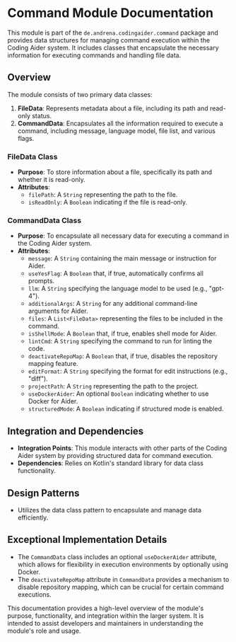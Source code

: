 # Command Module Documentation

This module is part of the `de.andrena.codingaider.command` package and provides data structures for managing command execution within the Coding Aider system. It includes classes that encapsulate the necessary information for executing commands and handling file data.

## Overview

The module consists of two primary data classes:

1. **FileData**: Represents metadata about a file, including its path and read-only status.
2. **CommandData**: Encapsulates all the information required to execute a command, including message, language model, file list, and various flags.

### FileData Class

- **Purpose**: To store information about a file, specifically its path and whether it is read-only.
- **Attributes**:
  - `filePath`: A `String` representing the path to the file.
  - `isReadOnly`: A `Boolean` indicating if the file is read-only.

### CommandData Class

- **Purpose**: To encapsulate all necessary data for executing a command in the Coding Aider system.
- **Attributes**:
  - `message`: A `String` containing the main message or instruction for Aider.
  - `useYesFlag`: A `Boolean` that, if true, automatically confirms all prompts.
  - `llm`: A `String` specifying the language model to be used (e.g., "gpt-4").
  - `additionalArgs`: A `String` for any additional command-line arguments for Aider.
  - `files`: A `List<FileData>` representing the files to be included in the command.
  - `isShellMode`: A `Boolean` that, if true, enables shell mode for Aider.
  - `lintCmd`: A `String` specifying the command to run for linting the code.
  - `deactivateRepoMap`: A `Boolean` that, if true, disables the repository mapping feature.
  - `editFormat`: A `String` specifying the format for edit instructions (e.g., "diff").
  - `projectPath`: A `String` representing the path to the project.
  - `useDockerAider`: An optional `Boolean` indicating whether to use Docker for Aider.
  - `structuredMode`: A `Boolean` indicating if structured mode is enabled.

## Integration and Dependencies

- **Integration Points**: This module interacts with other parts of the Coding Aider system by providing structured data for command execution.
- **Dependencies**: Relies on Kotlin's standard library for data class functionality.

## Design Patterns

- Utilizes the data class pattern to encapsulate and manage data efficiently.

## Exceptional Implementation Details

- The `CommandData` class includes an optional `useDockerAider` attribute, which allows for flexibility in execution environments by optionally using Docker.
- The `deactivateRepoMap` attribute in `CommandData` provides a mechanism to disable repository mapping, which can be crucial for certain command executions.

This documentation provides a high-level overview of the module's purpose, functionality, and integration within the larger system. It is intended to assist developers and maintainers in understanding the module's role and usage.
